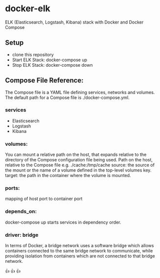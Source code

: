 # docker-elk
ELK (Elasticsearch, Logstash, Kibana) stack with Docker and Docker Compose

## Setup
 * clone this repository
 * Start ELK Stack: docker-compose up
 * Stop ELK Stack: docker-compose down

## Compose File Reference:
The Compose file is a YAML file defining services, networks and volumes. 
The default path for a Compose file is ./docker-compose.yml.

### services
  * Elasticsearch
  * Logstash
  * Kibana
 
### volumes:
You can mount a relative path on the host, that expands relative to the directory of the Compose configuration file being used. 
Path on the host, relative to the Compose file e.g. ./cache:/tmp/cache
source: the source of the mount or the name of a volume defined in the top-level volumes key.
target: the path in the container where the volume is mounted.

### ports:
mapping of host port to container port

### depends_on:
docker-compose up starts services in dependency order.

### driver: bridge
In terms of Docker, a bridge network uses a software bridge which allows containers connected to the same bridge network to communicate, while providing isolation from containers which are not connected to that bridge network.


:+1: :+1: :+1:

